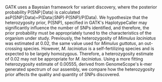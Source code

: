 GATK uses a Bayesian framework for variant discovery, where the posterior probability P(SNP∣Data) is calculated asP(SNP∣Data)=P(Data∣SNP)⋅P(SNP)/P(Data). We hypothesize that the heterozygosity prior, P(SNP), specified in GATK's HaplotypeCaller may significantly influence the number of SNPs identified, and therefore, the prior probability must be appropriately tuned to the characteristics of the organism under study. Previously, the heterozygosity of *Mimulus laciniatus* was estimated at 0.02, the same value used for *Mimulus guttatus*, an out-crossing species. However, *M. laciniatus* is a self-fertilizing species and is expected to be largely homozygous. Therefore, a heterozygosity estimate of 0.02 may not be appropriate for *M. laciniatus*. Using a more fitting heterozygosity estimate of 0.00555, derived from GenomeScope's k-mer generated spectrum of our assembly, we compare how the heterozygosity prior affects the quality and quantity of SNPs discovered.
